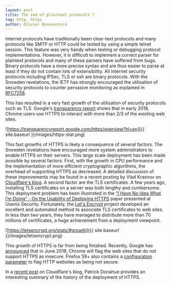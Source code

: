 ```yaml
---
layout: post
title: The end of plaintext protocols ?
tag: http, https
author: Olivier Bonaventure
---
```


Internet protocols have traditionally been clear-text protocols and many protocols
like SMTP or HTTP could be tested by using a simple telnet session. This feature was
very handy when testing or debugging protocol implementations. However, it is
difficult to implement a correct parser for plaintext protocols and many of these parsers 
have suffered from bugs. Binary protocols have a more precise syntax and are thus
easier to parse at least if they do not contain lots of extensibility. All Internet security
protocols including IPSec, TLS or ssh are binary protocols. With the Snowden revelations,
the IETF has strongly encouraged the utilisation of security protocols to counter
pervasive monitoring as explained in [RFC7258](https://datatracker.ietf.org/doc/rfc7258/).

This has resulted in a very fast growth of the utilisation of security protocols such as TLS. 
Google's [transparency report](https://transparencyreport.google.com/https/overview?hl=en) shows that in 
early 2018, Chrome users use HTTPS to interact with more than 2/3 of the existing web
sites.

![https://transparencyreport.google.com/https/overview?hl=en]({{ site.baseurl }}/images/https-stat.png)

This fast growths of HTTPS is likely a consequence of several factors. The Snowden revelations
have encouraged more system administrators to enable HTTPS on their servers. This large scale
deployment has been made possible by several factors. First, with the growth in CPU
performance and the implementation of more efficient cryptographic algorithms, the overhead
of supporting HTTPS as decreased. A detailed discussion of these improvements may be 
found in a recent posting by Vlad Krasnov on [Cloudflare's blog](https://blog.cloudflare.com/how-expensive-is-crypto-anyway/amp/?__twitter_impression=true). A second factor are the TLS certificates. A few years ago, 
installing TLS certificates on a server was both lengthy and cumbersome. This
deployment problem has been illustrated in the [“I Have No Idea What I’m Doing” -
On the Usability of Deploying HTTPS](https://www.usenix.org/conference/usenixsecurity17/technical-sessions/presentation/krombholz) paper presented at Usenix Security. Fortunately,
the [Let's Encrypt](https://letsencrypt.org/) project developed an excellent
and automated method to associate TLS certificates to web sites. In less than
two years, they have managed to distribute more than 70 millions of certificates, 
a huge achievement from a deployment viewpoint.

![https://letsencrypt.org/stats/#growth]({{ site.baseurl }}/images/letsencrypt.png)

This growth of HTTPS is far from being finished. Recently, Google has [announced](https://security.googleblog.com/2018/02/a-secure-web-is-here-to-stay.html) that in June 2018,
Chrome will flag the web sites that do not support HTTPS as insecure. Firefox 59+ also
contains a [configuration parameter](https://blog.cloudflare.com/https-or-bust-chromes-plan-to-label-sites-as-not-secure/amp/?__twitter_impression=true) to flag HTTP websites as being not secure.

In a [recent post](https://blog.cloudflare.com/https-or-bust-chromes-plan-to-label-sites-as-not-secure/amp/?__twitter_impression=true) on Cloudflare's blog, Patrick Donahue provides an interesting summary
of the history of the deployment of HTTPS. 

